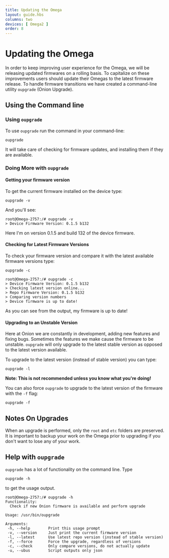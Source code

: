 ```yaml
---
title: Updating the Omega
layout: guide.hbs
columns: two
devices: [ Omega2 ]
order: 8
---
```


# Updating the Omega

In order to keep improving user experience for the Omega, we will be releasing updated firmwares on a rolling basis. To capitalize on these improvements users should update their Omegas to the latest firmware release. To handle firmware transitions we have created a command-line utility `oupgrade` (Onion Upgrade).

## Using the Command line

### Using `oupgrade`

To use `oupgrade` run the command in your command-line:

```
oupgrade
```

It will take care of checking for firmware updates, and installing them if they are available.

### Doing More with `oupgrade`

#### Getting your firmware version
To get the current firmware installed on the device type:
```
oupgrade -v
```

And you'll see:
```
root@Omega-2757:/# oupgrade -v
> Device Firmware Version: 0.1.5 b132
```

Here I'm on version 0.1.5 and build 132 of the device firmware.


#### Checking for Latest Firmware Versions

To check your firmware version and compare it with the latest available firmware versions type:
```
oupgrade -c
```

```
root@Omega-2757:/# oupgrade -c
> Device Firmware Version: 0.1.5 b132
> Checking latest version online...
> Repo Firmware Version: 0.1.5 b132
> Comparing version numbers
> Device firmware is up to date!
```

As you can see from the output, my firmware is up to date!


#### Upgrading to an Unstable Version
Here at Onion we are constantly in development, adding new features and fixing bugs. Sometimes the features we make cause the firmware to be unstable. `oupgrade` will only upgrade to the latest stable version as opposed to the latest version available.

To upgrade to the latest version (instead of stable version) you can type:
```
oupgrade -l
```
**Note: This is not recommended unless you know what you're doing!**


You can also force `oupgrade` to upgrade to the latest version of the firmware with the `-f` flag:
```
oupgrade -f
```


## Notes On Upgrades

When an upgrade is performed, only the `root` and `etc` folders are preserved. It is important to backup your work on the Omega prior to upgrading if you don't want to lose any of your work.

## Help with `oupgrade`


`oupgrade` has a lot of functionality on the command line. Type

```
oupgrade -h
```

to get the usage output.

```
root@Omega-2757:/# oupgrade -h
Functionality:
  Check if new Onion firmware is available and perform upgrade

Usage: /usr/bin/oupgrade

Arguments:
 -h, --help        Print this usage prompt
 -v, --version     Just print the current firmware version
 -l, --latest      Use latest repo version (instead of stable version)
 -f, --force       Force the upgrade, regardless of versions
 -c, --check       Only compare versions, do not actually update
 -u, --ubus        Script outputs only json
```
